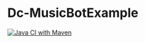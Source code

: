 ﻿# Dc-MusicBotExample

[![Java CI with Maven](https://github.com/Golden-Developer/Dc-MusicBotExample/actions/workflows/maven.yml/badge.svg)](https://github.com/Golden-Developer/Dc-MusicBotExample/actions/workflows/maven.yml)
